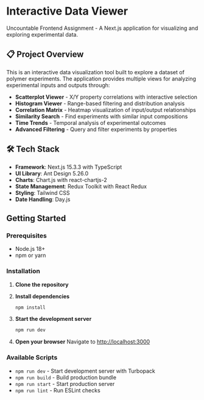 # Interactive Data Viewer

Uncountable Frontend Assignment - A Next.js application for visualizing and exploring experimental data.

## 📋 Project Overview

This is an interactive data visualization tool built to explore a dataset of polymer experiments. The application provides multiple views for analyzing experimental inputs and outputs through:

- **Scatterplot Viewer** - X/Y property correlations with interactive selection
- **Histogram Viewer** - Range-based filtering and distribution analysis  
- **Correlation Matrix** - Heatmap visualization of input/output relationships
- **Similarity Search** - Find experiments with similar input compositions
- **Time Trends** - Temporal analysis of experimental outcomes
- **Advanced Filtering** - Query and filter experiments by properties

## 🛠 Tech Stack

- **Framework**: Next.js 15.3.3 with TypeScript
- **UI Library**: Ant Design 5.26.0
- **Charts**: Chart.js with react-chartjs-2
- **State Management**: Redux Toolkit with React Redux
- **Styling**: Tailwind CSS
- **Date Handling**: Day.js

## Getting Started

### Prerequisites

- Node.js 18+ 
- npm or yarn

### Installation

1. **Clone the repository**

2. **Install dependencies**
   ```bash
   npm install
   ```

3. **Start the development server**
   ```bash
   npm run dev
   ```

4. **Open your browser**
   Navigate to [http://localhost:3000](http://localhost:3000)

### Available Scripts

- `npm run dev` - Start development server with Turbopack
- `npm run build` - Build production bundle  
- `npm run start` - Start production server
- `npm run lint` - Run ESLint checks
